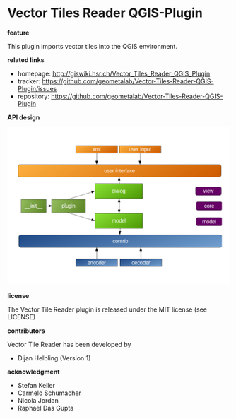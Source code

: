 # Vector Tiles Reader QGIS-Plugin

**feature**

This plugin imports vector tiles into the QGIS environment. 

**related links**

* homepage:   http://giswiki.hsr.ch/Vector_Tiles_Reader_QGIS_Plugin
* tracker:    https://github.com/geometalab/Vector-Tiles-Reader-QGIS-Plugin/issues
* repository: https://github.com/geometalab/Vector-Tiles-Reader-QGIS-Plugin

**API design**

![](data/API.png?raw=true)

**license**

The Vector Tile Reader plugin is released under the MIT license (see LICENSE)

**contributors**

Vector Tile Reader has been developed by

* Dijan Helbling (Version 1)

**acknowledgment**

* Stefan Keller
* Carmelo Schumacher
* Nicola Jordan
* Raphael Das Gupta